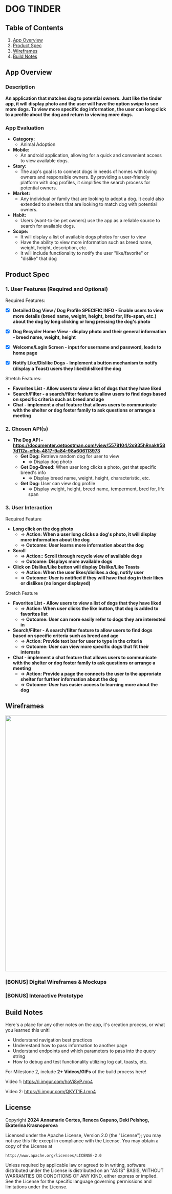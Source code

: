 # **DOG TINDER**

## Table of Contents

1. [App Overview](#App-Overview)
1. [Product Spec](#Product-Spec)
1. [Wireframes](#Wireframes)
1. [Build Notes](#Build-Notes)
   
## App Overview

### Description 

**An application that matches dog to potential owners. Just like the tinder app, it will display photo and the user will have the option swipe to see more dogs. To view more specific dog information, the user can long click to a profile about the dog and return to viewing more dogs.**

### App Evaluation

<!-- Evaluation of your app across the following attributes -->

- **Category:**
    - Animal Adoption
- **Mobile:**
    - An android application, allowing for a quick and convenient access to view available dogs.
- **Story:**
    - The app's goal is to connect dogs in needs of homes with loving owners and responsible owners. By providing a user-friendly platform with dog profiles, it simplifies the search process for potential owners.
- **Market:**
    - Any individual or family that are looking to adopt a dog. It could also extended to shelters that are looking to match dog with potential owners.
- **Habit:**
    - Users (want-to-be pet owners) use the app as a reliable source to search for available dogs.
- **Scope:**
    - It will display a list of available dogs photos for user to view
    - Have the ability to view more information such as breed name, weight, height, description, etc.
    - It will include functionality to notify the user "like/favorite" or "dislike" that dog
      

## Product Spec

### 1. User Features (Required and Optional)

Required Features:

- [x] **Detailed Dog View / Dog Profile SPECIFIC INFO - Enable users to view more details (breed name, weight, height, bred for, life-span, etc.) about the dog by long clicking or long pressing the dog's photo**
- [x] **Dog Recycler Home View - display photo and their general information - breed name, weight, height**
- [x] **Welcome/Login Screen - input for username and password, leads to home page**
- [x] **Notify Like/Dislike Dogs - Implement a button mechanism to notify (display a Toast) users they liked/disliked the dog**


Stretch Features:
- **Favorites List - Allow users to view a list of dogs that they have liked**
- **Search/Filter - a search/filter feature to allow users to find dogs based on specific criteria such as breed and age**
- **Chat - implement a chat feature that allows users to communicate with the shelter or dog foster family to ask questions or arrange a meeting**


### 2. Chosen API(s)

- **The Dog API - https://documenter.getpostman.com/view/5578104/2s935hRnak#587d112a-cfbb-4817-9a84-98a606113973**
    - **Get Dog:** Retrieve random dog for user to view
       - => Display dog photo
    - **Get Dog-Breed:** When user long clicks a photo, get that specific breed's info
       - => Display breed name, weight, height, characteristic, etc.
    - **Get Dog:** User can view dog profile
       - => Display weight, height, breed name, temperment, bred for, life span

### 3. User Interaction

Required Feature

- **Long click on the dog photo**
	- => **Action: When a user long clicks a dog's photo, it will display more information about the dog**
	- => **Outcome: User learns more information about the dog**
- **Scroll**
	- => **Action:: Scroll through recycle view of available dogs**
	- => **Outcome: Displays more available dogs**
- **Click on Dislike/Like button will display Dislike/Like Toasts**
	- => **Action: When the user likes/dislikes a dog, notify user**
	- => **Outcome: User is notified if they will have that dog in their likes or dislikes (no longer displayed)**
    

Stretch Feature

- **Favorites List - Allow users to view a list of dogs that they have liked**
	- => **Action: When user clicks the like button, that dog is added to favorites list**
	- => **Outcome: User can more easily refer to dogs they are interested in**
- **Search/Filter - A search/filter feature to allow users to find dogs based on specific criteria such as breed and age**
	- => **Action: Provide text bar for user to type in the criteria**
	- => **Outcome: User can view more specific dogs that fit their interests**
- **Chat - implement a chat feature that allows users to communicate with the shelter or dog foster family to ask questions or arrange a meeting**
	- => **Action: Provide a page the connects the user to the approriate shelter for further information about the dog**
	- => **Outcome: User has easier access to learning more about the dog**

## Wireframes

<!-- Add picture of your hand sketched wireframes in this section -->
<img src="https://i.imgur.com/FyXcVcG.png" width=800>


### [BONUS] Digital Wireframes & Mockups

### [BONUS] Interactive Prototype

## Build Notes

Here's a place for any other notes on the app, it's creation 
process, or what you learned this unit!  
 - Understand navigation best practices
 - Underestand how to pass information to another page
 - Understand endpoints and which parameters to pass into the query string
 - How to debug and test functionality utilizing log cat, toasts, etc.

For Milestone 2, include **2+ Videos/GIFs** of the build process here!

Video 1: https://i.imgur.com/hoVi8yP.mp4

Video 2: https://i.imgur.com/QKYT1EJ.mp4


## License

Copyright **2024** **Annamarie Cortes, Reneca Capuno, Deki Pelshog, Ekaterina Krasnoperova**

Licensed under the Apache License, Version 2.0 (the "License");
you may not use this file except in compliance with the License.
You may obtain a copy of the License at

    http://www.apache.org/licenses/LICENSE-2.0

Unless required by applicable law or agreed to in writing, software
distributed under the License is distributed on an "AS IS" BASIS,
WITHOUT WARRANTIES OR CONDITIONS OF ANY KIND, either express or implied.
See the License for the specific language governing permissions and
limitations under the License.
